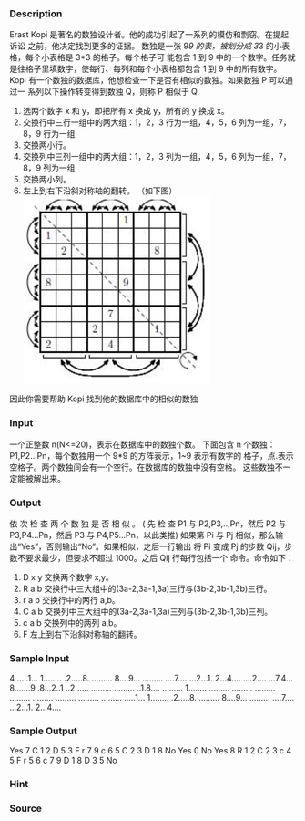 
### Description
Erast Kopi 是著名的数独设计者。他的成功引起了一系列的模仿和剽窃。在提起诉讼
之前，他决定找到更多的证据。
数独是一张 9*9 的表，被划分成 3*3 的小表格，每个小表格是 3*3 的格子。每个格子可
能包含 1 到 9 中的一个数字。任务就是往格子里填数字，使每行、每列和每个小表格都包含
1 到 9 中的所有数字。
Kopi 有一个数独的数据库，他想检查一下是否有相似的数独。如果数独 P 可以通过一
系列以下操作转变得到数独 Q，则称 P 相似于 Q.
1. 选两个数字 x 和 y，即把所有 x 换成 y，所有的 y 换成 x。
2. 交换行中三行一组中的两大组：1，2，3 行为一组，4，5，6 列为一组，7，8，9 行为一组
3. 交换两小行。
4. 交换列中三列一组中的两大组：1，2，3 列为一组，4，5，6 列为一组，7，8，9 列为一组
5. 交换两小列。
6. 左上到右下沿斜对称轴的翻转。
（如下图）
![](/JudgeOnline/upload/201604/22(1).png)

因此你需要帮助 Kopi 找到他的数据库中的相似的数独


### Input
一个正整数 n(N<=20)，表示在数据库中的数独个数。
下面包含 n 个数独：P1,P2...Pn，每个数独用一个 9*9 的方阵表示，1~9 表示有数字的
格子，点.表示空格子。两个数独间会有一个空行。在数据库的数独中没有空格。
这些数独不一定能被解出来。


### Output
依 次 检 查 两 个 数 独 是 否 相 似 。 ( 先 检 查 P1 与
P2,P3,..,Pn，然后 P2 与 P3,P4...Pn，然后 P3 与 P4,P5...Pn，以此类推)
如果第 Pi 与 Pj 相似，那么输出“Yes”，否则输出“No”。如果相似，之后一行输出
将 Pi 变成 Pj 的步数 Qij，步数不要求最少，但要求不超过 1000。之后 Qij 行每行包括一个
命令。命令如下：
1. D x y 交换两个数字 x,y。
2. R a b 交换行中三大组中的(3a-2,3a-1,3a)三行与(3b-2,3b-1,3b)三行。
3. r a b 交换行中的两行 a,b。
4. C a b 交换列中三大组中的(3a-2,3a-1,3a)三列与(3b-2,3b-1,3b)三列。
5. c a b 交换列中的两列 a,b。
6. F 左上到右下沿斜对称轴的翻转。


### Sample Input
4
.....1...
1........
.2.....8.
.........
8....9...
.........
....7....
...2...1.
2...4....
....2....
...7.4...
8.......9
.8...2..1
..2......
.........
.........
..1.8....
.........
1........
.........
.........
.........
.........
.........
.........
.........
.........
.....1...
1........
.2.....8.
.........
8....9...
.........
....7....
...2...1.
2...4....

### Sample Output
Yes
7 C
1 2
D 5 3
F r
7 9
c 6 5
C 2 3
D 1 8
No
Yes
0
No
Yes
8 R
1 2
C 2 3
c 4 5
F r
5 6
c 7 9
D 1 8
D 3 5
No
### Hint

### Source

